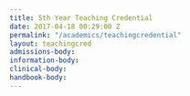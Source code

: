 ```yaml
---
title: 5th Year Teaching Credential
date: 2017-04-18 00:29:00 Z
permalink: "/academics/teachingcredential"
layout: teachingcred
admissions-body: 
information-body: 
clinical-body: 
handbook-body: 
---
```


